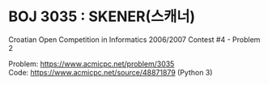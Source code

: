 # BOJ 3035 : SKENER(스캐너)
Croatian Open Competition in Informatics 2006/2007 Contest #4 - Problem 2  
  
Problem: https://www.acmicpc.net/problem/3035  
Code: https://www.acmicpc.net/source/48871879 (Python 3)
